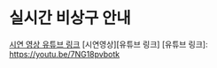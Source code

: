 # 실시간 비상구 안내
[시연 영상 유튜브 링크](https://youtu.be/7NG18pvbotk)
[시연영상][유튜브 링크]
[유튜브 링크]: https://youtu.be/7NG18pvbotk
